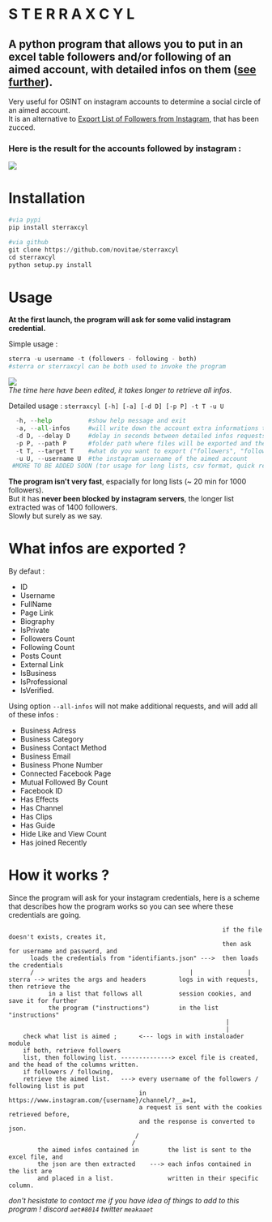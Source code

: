  # S T E R R A X C Y L
## A python program that allows you to put in an excel table followers and/or following of an aimed account, with detailed infos on them ([see further](https://github.com/novitae/sterraxcyl#what-infos-are-exported-)).
Very useful for OSINT on instagram accounts to determine a social circle of an aimed account.  
It is an alternative to [Export List of Followers from Instagram](https://chrome-stats.com/d/hcdbfckhdcpepllecbkaaojfgipnpbpb), that has been zucced.
### Here is the result for the accounts followed by instagram :
![](https://i.imgur.com/kqKeIz9.png)

# Installation
```python
#via pypi
pip install sterraxcyl

#via github
git clone https://github.com/novitae/sterraxcyl
cd sterraxcyl
python setup.py install
```
# Usage
**At the first launch, the program will ask for some valid instagram credential.**  

Simple usage :
```python
sterra -u username -t (followers - following - both)
#sterra or sterraxcyl can be both used to invoke the program
```
![](https://i.imgur.com/yQDghqe.gif)  
_The time here have been edited, it takes longer to retrieve all infos._

Detailed usage : `sterraxcyl [-h] [-a] [-d D] [-p P] -t T -u U`  
```python
  -h, --help          #show help message and exit
  -a, --all-infos     #will write down the account extra informations that the program originaly ignores (see further)
  -d D, --delay D     #delay in seconds between detailed infos requests (by default 0)
  -p P, --path P      #folder path where files will be exported and the credentials stored (by default in "sterraxcyl/")
  -t T, --target T    #what do you want to export ("followers", "following" or "both")
  -u U, --username U  #the instagram username of the aimed account
 #MORE TO BE ADDED SOON (tor usage for long lists, csv format, quick report ... feel free to send me ideas (contact on my github profile))
```

**The program isn't very fast**, espacially for long lists (~ 20 min for 1000 followers).  
But it has **never been blocked by instagram servers**, the longer list extracted was of 1400 followers.  
Slowly but surely as we say.

# What infos are exported ?
By defaut :  
- ID
- Username
- FullName
- Page Link
- Biography
- IsPrivate
- Followers Count
- Following Count
- Posts Count
- External Link
- IsBusiness
- IsProfessional
- IsVerified. 

Using option `--all-infos` will not make additional requests, and will add all of these infos :  
- Business Adress
- Business Category
- Business Contact Method
- Business Email
- Business Phone Number
- Connected Facebook Page
- Mutual Followed By Count
- Facebook ID
- Has Effects
- Has Channel
- Has Clips
- Has Guide
- Hide Like and View Count
- Has joined Recently


# How it works ?
Since the program will ask for your instagram credentials, here is a scheme that describes how the program works so you can see where these credentials are going.
```
                                                           if the file doesn't exists, creates it,
                                                           then ask for username and password, and
      loads the credentials from "identifiants.json" --->  then loads the credentials
      /                                           |               |
sterra --> writes the args and headers         logs in with requests, then retrieve the
           in a list that follows all          session cookies, and save it for further
           the program ("instructions")        in the list "instructions"
                                                            |
                                                            |
    check what list is aimed ;      <--- logs in with instaloader module
    if both, retrieve followers
    list, then following list. --------------> excel file is created, and the head of the columns written.
    if followers / following,
    retrieve the aimed list.   ---> every username of the followers / following list is put
                                    in https://www.instagram.com/{username}/channel/?__a=1,
                                    a request is sent with the cookies retrieved before,
                                    and the response is converted to json.
                                   /                                                                        
                                  /                                                                         
        the aimed infos contained in        the list is sent to the excel file, and
        the json are then extracted    ---> each infos contained in the list are
        and placed in a list.               written in their specific column.
```
_don't hesistate to contact me if you have idea of things to add to this program ! discord `aet#8014` twitter `meakaaet`_
